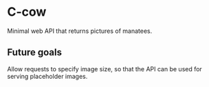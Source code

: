 # C-cow

Minimal web API that returns pictures of manatees.

## Future goals
Allow requests to specify image size, so that the API can be used for serving
placeholder images.
